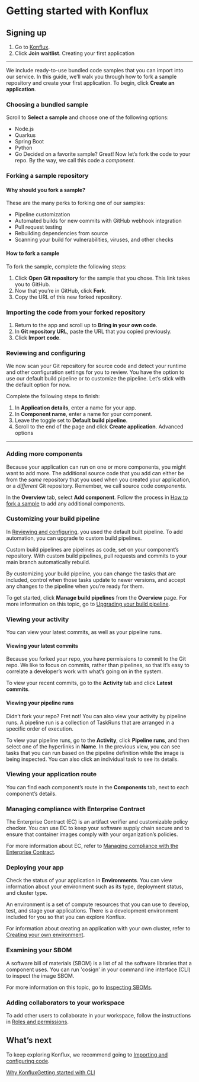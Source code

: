 Getting started with Konflux
============================

Signing up
----------

1. Go to [Konflux](https://console.redhat.com/preview/hac/application-pipeline).
2. Click **Join waitlist**.
Creating your first application
-------------------------------

We include ready-to-use bundled code samples that you can import into our service. In this guide, we’ll walk you through how to fork a sample repository and create your first application. To begin, click **Create an application**.

### Choosing a bundled sample

Scroll to **Select a sample** and choose one of the following options:

* Node.js
* Quarkus
* Spring Boot
* Python
* Go
Decided on a favorite sample? Great! Now let’s fork the code to your repo. By the way, we call this code a *component*.

### Forking a sample repository

#### Why should you fork a sample?

These are the many perks to forking one of our samples:

* Pipeline customization
* Automated builds for new commits with GitHub webhook integration
* Pull request testing
* Rebuilding dependencies from source
* Scanning your build for vulnerabilities, viruses, and other checks
#### How to fork a sample

To fork the sample, complete the following steps:

1. Click **Open Git repository** for the sample that you chose. This link takes you to GitHub.
2. Now that you’re in GitHub, click **Fork**.
3. Copy the URL of this new forked repository.
### Importing the code from your forked repository

1. Return to the app and scroll up to **Bring in your own code**.
2. In **Git repository URL**, paste the URL that you copied previously.
3. Click **Import code**.
### Reviewing and configuring

We now scan your Git repository for source code and detect your runtime and other configuration settings for you to review. You have the option to use our default build pipeline or to customize the pipeline. Let’s stick with the default option for now.

Complete the following steps to finish:

1. In **Application details**, enter a name for your app.
2. In **Component name**, enter a name for your component.
3. Leave the toggle set to **Default build pipeline**.
4. Scroll to the end of the page and click **Create application**.
Advanced options
----------------

### Adding more components

Because your application can run on one or more components, you might want to add more. The additional source code that you add can either be from the *same* repository that you used when you created your application, or a *different* Git repository. Remember, we call source code *components*.

In the **Overview** tab, select **Add component**. Follow the process in [How to fork a sample](#how-to-fork-a-sample) to add any additional components.

### Customizing your build pipeline

In [Reviewing and configuring](#reviewing-and-configuring), you used the default built pipeline. To add automation, you can upgrade to custom build pipelines.

Custom build pipelines are pipelines as code, set on your component’s repository. With custom build pipelines, pull requests and commits to your main branch automatically rebuild.

By customizing your build pipeline, you can change the tasks that are included, control when those tasks update to newer versions, and accept any changes to the pipeline when you’re ready for them.

To get started, click **Manage build pipelines** from the **Overview** page. For more information on this topic, go to [Upgrading your build pipeline](../../how-to-guides/configuring-builds/proc_upgrade_build_pipeline/).

### Viewing your activity

You can view your latest commits, as well as your pipeline runs.

#### Viewing your latest commits

Because you forked your repo, you have permissions to commit to the Git repo. We like to focus on commits, rather than pipelines, so that it’s easy to correlate a developer’s work with what’s going on in the system.

To view your recent commits, go to the **Activity** tab and click **Latest commits**.

#### Viewing your pipeline runs

Didn’t fork your repo? Fret not! You can also view your activity by pipeline runs. A pipeline run is a collection of TaskRuns that are arranged in a specific order of execution.

To view your pipeline runs, go to the **Activity**, click **Pipeline runs**, and then select one of the hyperlinks in **Name**. In the previous view, you can see tasks that you can run based on the pipeline definition while the image is being inspected. You can also click an individual task to see its details.

### Viewing your application route

You can find each component’s route in the **Components** tab, next to each component’s details.

### Managing compliance with Enterprise Contract

The Enterprise Contract (EC) is an artifact verifier and customizable policy checker. You can use EC to keep your software supply chain secure and to ensure that container images comply with your organization’s policies.

For more information about EC, refer to [Managing compliance with the Enterprise Contract](../../how-to-guides/proc_managing-compliance-with-the-enterprise-contract/).

### Deploying your app

Check the status of your application in **Environments**. You can view information about your environment such as its type, deployment status, and cluster type.

An environment is a set of compute resources that you can use to develop, test, and stage your applications. There is a development environment included for you so that you can explore Konflux.

For information about creating an application with your own cluster, refer to [Creating your own environment](../../how-to-guides/managing-environments/proc_creating_your_own_environment/).

### Examining your SBOM

A software bill of materials (SBOM) is a list of all the software libraries that a component uses. You can run 'cosign' in your command line interface (CLI) to inspect the image SBOM.

For more information on this topic, go to [Inspecting SBOMs](../../how-to-guides/Secure-your-supply-chain/proc_inspect_sbom/).

### Adding collaborators to your workspace

To add other users to collaborate in your workspace, follow the instructions in [Roles and permissions](../roles_permissions/).

What’s next
-----------

To keep exploring Konflux, we recommend going to [Importing and configuring code](../../how-to-guides/Import-code/proc_importing_code/).

[Why Konflux](../../)[Getting started with CLI](../getting_started_in_cli/)